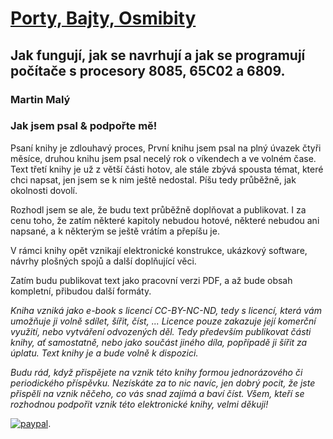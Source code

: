 # [Porty, Bajty, Osmibity](https://www.osmibity.cz/)
## Jak fungují, jak se navrhují a jak se programují počítače s procesory 8085, 65C02 a 6809.
### Martin Malý

### Jak jsem psal & podpořte mě!
Psaní knihy je zdlouhavý proces, První knihu jsem psal na plný úvazek čtyři měsíce, druhou knihu jsem psal necelý rok o víkendech a ve volném čase. Text třetí knihy je už z větší části hotov, ale stále zbývá spousta témat, které chci napsat, jen jsem se k nim ještě nedostal. Píšu tedy průběžně, jak okolnosti dovolí.

Rozhodl jsem se ale, že budu text průběžně doplňovat a publikovat. I za cenu toho, že zatím některé kapitoly nebudou hotové, některé nebudou ani napsané, a k některým se ještě vrátím a přepíšu je.

V rámci knihy opět vznikají elektronické konstrukce, ukázkový software, návrhy plošných spojů a další doplňující věci.

Zatím budu publikovat text jako pracovní verzi PDF, a až bude obsah kompletní, přibudou další formáty.

_Kniha vzniká jako e-book s licencí CC-BY-NC-ND, tedy s licencí, která vám umožňuje ji volně sdílet, šířit, číst, ... Licence pouze zakazuje její komerční využití, nebo vytváření odvozených děl. Tedy především publikovat části knihy, ať samostatně, nebo jako součást jiného díla, popřípadě ji šířit za úplatu. Text knihy je a bude volně k dispozici._

*Budu rád, když přispějete na vznik této knihy formou jednorázového či periodického příspěvku. Nezískáte za to nic navíc, jen dobrý pocit, že jste přispěli na vznik něčeho, co vás snad zajímá a baví číst. Všem, kteří se rozhodnou podpořit vznik této elektronické knihy, velmi děkuji!*

[![paypal](https://www.paypalobjects.com/en_US/i/btn/btn_donateCC_LG.gif)](https://www.paypal.me/malycz).
